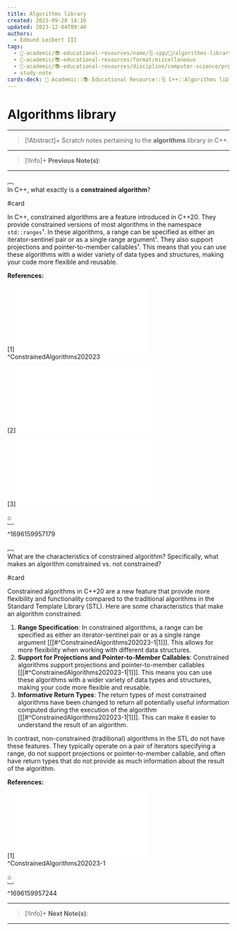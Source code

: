 ```yaml
---
title: Algorithms library
created: 2023-09-28 14:16
updated: 2023-12-04T09:40
authors:
  - Edmund Leibert III
tags:
  - 🔴-academic/📚-educational-resources/name/🗒️-cpp/🔖/algorithms-library
  - 🔴-academic/📚-educational-resources/format/miscellaneous
  - 🔴-academic/📚-educational-resources/discipline/computer-science/programming-language/cpp
  - study-note
cards-deck: 🔴 Academic::📚 Educational Resource::🗒️ C++::Algorithms library
---
```


# Algorithms  library

---

> [!Abstract]+
> Scratch notes pertaining to the **algorithms** library in C++.

---

 > [!Info]+ 
 > **Previous Note(s)**: 
 > 
 
---

﹇<br>
In C++, what exactly is a **constrained algorithm**?

#card 

In C++, constrained algorithms are a feature introduced in C++20. They provide constrained versions of most algorithms in the namespace `std::ranges`¹. In these algorithms, a range can be specified as either an iterator-sentinel pair or as a single range argument¹. They also support projections and pointer-to-member callables¹. This means that you can use these algorithms with a wider variety of data types and structures, making your code more flexible and reusable.

**References:**

\[1\]
![ConstrainedAlgorithms202023](the-vault/zotero/ConstrainedAlgorithms202023.md) ^ConstrainedAlgorithms202023

\[2\]
![AlgorithmsLibrary2023](the-vault/zotero/AlgorithmsLibrary2023.md)

\[3\]
![StdRangesFor_each_n2023](the-vault/zotero/StdRangesFor_each_n2023.md)

⌂
<br>﹈<br>^1696159957179

﹇<br>
What are the characteristics of constrained algorithm? Specifically, what makes an algorithm constrained vs. not constrained?

#card 

Constrained algorithms in C++20 are a new feature that provide more flexibility and functionality compared to the traditional algorithms in the Standard Template Library (STL). Here are some characteristics that make an algorithm constrained:

1. **Range Specification**: In constrained algorithms, a range can be specified as either an iterator-sentinel pair or as a single range argument \[[[#^ConstrainedAlgorithms202023-1|1]]\]. This allows for more flexibility when working with different data structures.
2. **Support for Projections and Pointer-to-Member Callables**: Constrained algorithms support projections and pointer-to-member callables \[[[#^ConstrainedAlgorithms202023-1|1]]\]. This means you can use these algorithms with a wider variety of data types and structures, making your code more flexible and reusable.
3. **Informative Return Types**: The return types of most constrained algorithms have been changed to return all potentially useful information computed during the execution of the algorithm \[[[#^ConstrainedAlgorithms202023-1|1]]\]. This can make it easier to understand the result of an algorithm.

In contrast, non-constrained (traditional) algorithms in the STL do not have these features. They typically operate on a pair of iterators specifying a range, do not support projections or pointer-to-member callable, and often have return types that do not provide as much information about the result of the algorithm.

**References:**

\[1\]
![ConstrainedAlgorithms202023](the-vault/zotero/ConstrainedAlgorithms202023.md) ^ConstrainedAlgorithms202023-1

⌂
<br>﹈<br>^1696159957244

---

> [!Info]+ 
> **Next Note(s)**:
> 

---
